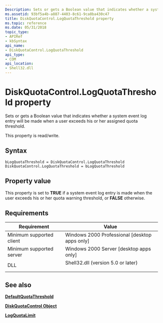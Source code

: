 ```yaml
---
Description: Sets or gets a Boolean value that indicates whether a system event log entry will be made when a user exceeds his or her assigned quota threshold.
ms.assetid: 93bf5a4b-a887-4403-8c61-9ca8ba430c47
title: DiskQuotaControl.LogQuotaThreshold property
ms.topic: reference
ms.date: 05/31/2018
topic_type: 
- APIRef
- kbSyntax
api_name: 
- DiskQuotaControl.LogQuotaThreshold
api_type: 
- COM
api_location: 
- Shell32.dll
---
```


# DiskQuotaControl.LogQuotaThreshold property

Sets or gets a Boolean value that indicates whether a system event log entry will be made when a user exceeds his or her assigned quota threshold.

This property is read/write.

## Syntax


```JScript
bLogQuotaThreshold = DiskQuotaControl.LogQuotaThreshold
DiskQuotaControl.LogQuotaThreshold = bLogQuotaThreshold
```



## Property value

This property is set to **TRUE** if a system event log entry is made when the user exceeds his or her quota warning threshold, or **FALSE** otherwise.

## Requirements



| Requirement | Value |
|-------------------------------------|---------------------------------------------------------------------------------------------------------------|
| Minimum supported client<br/> | Windows 2000 Professional \[desktop apps only\]<br/>                                                    |
| Minimum supported server<br/> | Windows 2000 Server \[desktop apps only\]<br/>                                                          |
| DLL<br/>                      | <dl> <dt>Shell32.dll (version 5.0 or later)</dt> </dl> |



## See also

<dl> <dt>

[**DefaultQuotaThreshold**](diskquotacontrol-defaultquotathreshold.md)
</dt> <dt>

[**DiskQuotaControl Object**](diskquotacontrol-object.md)
</dt> <dt>

[**LogQuotaLimit**](diskquotacontrol-logquotalimit.md)
</dt> </dl>

 

 





